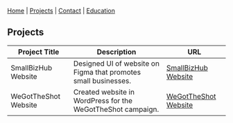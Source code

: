 [Home](index.markdown) | [Projects](projects.markdown) | [Contact](contact.markdown) | [Education](education.markdown)

## Projects

| Project Title | Description | URL |
| ----------- | ----------- | ----------- |
|SmallBizHub Website | Designed UI of website on Figma that promotes small businesses. | [SmallBizHub Website](https://www.example.com) |
| WeGotTheShot Website | Created website in WordPress for the WeGotTheShot campaign. | [WeGotTheShot Website](https://www.example.com) |
